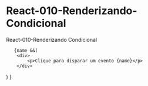 # React-010-Renderizando-Condicional
React-010-Renderizando Condicional



       {name &&(
        <div> 
            <p>Clique para disparar um evento {name}</p>      
        </div>

   )   }
